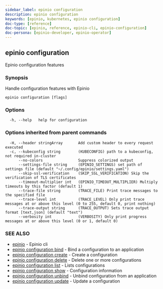 ```yaml
---
sidebar_label: epinio configuration
description: epinio configuration
keywords: [epinio, kubernetes, epinio configuration]
doc-type: [reference]
doc-topic: [epinio, reference, epinio-cli, epinio-configuration]
doc-persona: [epinio-developer, epinio-operator]
---
```

## epinio configuration

Epinio configuration features

### Synopsis

Handle configuration features with Epinio

```
epinio configuration [flags]
```

### Options

```
  -h, --help   help for configuration
```

### Options inherited from parent commands

```
  -H, --header stringArray       Add custom header to every request executed
  -c, --kubeconfig string        (KUBECONFIG) path to a kubeconfig, not required in-cluster
      --no-colors                Suppress colorized output
      --settings-file string     (EPINIO_SETTINGS) set path of settings file (default "~/.config/epinio/settings.yaml")
      --skip-ssl-verification    (SKIP_SSL_VERIFICATION) Skip the verification of TLS certificates
      --timeout-multiplier int   (EPINIO_TIMEOUT_MULTIPLIER) Multiply timeouts by this factor (default 1)
      --trace-file string        (TRACE_FILE) Print trace messages to the specified file
      --trace-level int          (TRACE_LEVEL) Only print trace messages at or above this level (0 to 255, default 0, print nothing)
      --trace-output string      (TRACE_OUTPUT) Sets trace output format [text,json] (default "text")
      --verbosity int            (VERBOSITY) Only print progress messages at or above this level (0 or 1, default 0)
```

### SEE ALSO

* [epinio](../epinio.md)	 - Epinio cli
* [epinio configuration bind](./epinio_configuration_bind.md)	 - Bind a configuration to an application
* [epinio configuration create](./epinio_configuration_create.md)	 - Create a configuration
* [epinio configuration delete](./epinio_configuration_delete.md)	 - Delete one or more configurations
* [epinio configuration list](./epinio_configuration_list.md)	 - Lists configurations
* [epinio configuration show](./epinio_configuration_show.md)	 - Configuration information
* [epinio configuration unbind](./epinio_configuration_unbind.md)	 - Unbind configuration from an application
* [epinio configuration update](./epinio_configuration_update.md)	 - Update a configuration


